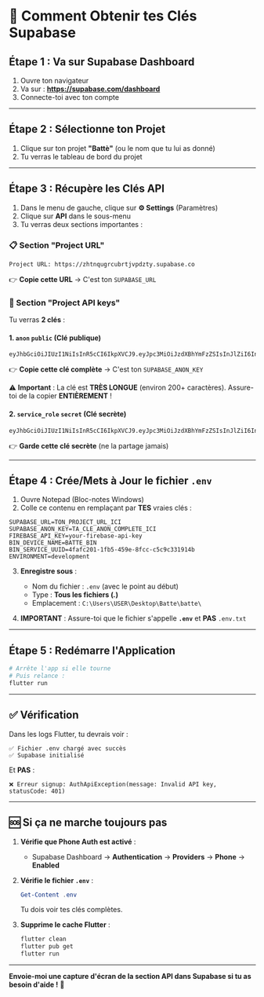 # 🔑 Comment Obtenir tes Clés Supabase

## Étape 1 : Va sur Supabase Dashboard

1. Ouvre ton navigateur
2. Va sur : **https://supabase.com/dashboard**
3. Connecte-toi avec ton compte

---

## Étape 2 : Sélectionne ton Projet

1. Clique sur ton projet **"Battè"** (ou le nom que tu lui as donné)
2. Tu verras le tableau de bord du projet

---

## Étape 3 : Récupère les Clés API

1. Dans le menu de gauche, clique sur **⚙️ Settings** (Paramètres)
2. Clique sur **API** dans le sous-menu
3. Tu verras deux sections importantes :

### 📋 Section "Project URL"
```
Project URL: https://zhtnqugrcubrtjvpdzty.supabase.co
```
👉 **Copie cette URL** → C'est ton `SUPABASE_URL`

### 🔑 Section "Project API keys"

Tu verras **2 clés** :

#### 1. `anon` `public` (Clé publique)
```
eyJhbGciOiJIUzI1NiIsInR5cCI6IkpXVCJ9.eyJpc3MiOiJzdXBhYmFzZSIsInJlZiI6InpodG...
```
👉 **Copie cette clé complète** → C'est ton `SUPABASE_ANON_KEY`

⚠️ **Important** : La clé est **TRÈS LONGUE** (environ 200+ caractères). Assure-toi de la copier **ENTIÈREMENT** !

#### 2. `service_role` `secret` (Clé secrète)
```
eyJhbGciOiJIUzI1NiIsInR5cCI6IkpXVCJ9.eyJpc3MiOiJzdXBhYmFzZSIsInJlZiI6InpodG...
```
👉 **Garde cette clé secrète** (ne la partage jamais)

---

## Étape 4 : Crée/Mets à Jour le fichier `.env`

1. Ouvre Notepad (Bloc-notes Windows)
2. Colle ce contenu en remplaçant par **TES** vraies clés :

```env
SUPABASE_URL=TON_PROJECT_URL_ICI
SUPABASE_ANON_KEY=TA_CLE_ANON_COMPLETE_ICI
FIREBASE_API_KEY=your-firebase-api-key
BIN_DEVICE_NAME=BATTE_BIN
BIN_SERVICE_UUID=4fafc201-1fb5-459e-8fcc-c5c9c331914b
ENVIRONMENT=development
```

3. **Enregistre sous** :
   - Nom du fichier : `.env` (avec le point au début)
   - Type : **Tous les fichiers (*.*)**
   - Emplacement : `C:\Users\USER\Desktop\Batte\batte\`

4. **IMPORTANT** : Assure-toi que le fichier s'appelle **`.env`** et **PAS** `.env.txt`

---

## Étape 5 : Redémarre l'Application

```powershell
# Arrête l'app si elle tourne
# Puis relance :
flutter run
```

---

## ✅ Vérification

Dans les logs Flutter, tu devrais voir :

```
✅ Fichier .env chargé avec succès
✅ Supabase initialisé
```

Et **PAS** :
```
❌ Erreur signup: AuthApiException(message: Invalid API key, statusCode: 401)
```

---

## 🆘 Si ça ne marche toujours pas

1. **Vérifie que Phone Auth est activé** :
   - Supabase Dashboard → **Authentication** → **Providers** → **Phone** → **Enabled**

2. **Vérifie le fichier `.env`** :
   ```powershell
   Get-Content .env
   ```
   Tu dois voir tes clés complètes.

3. **Supprime le cache Flutter** :
   ```powershell
   flutter clean
   flutter pub get
   flutter run
   ```

---

**Envoie-moi une capture d'écran de la section API dans Supabase si tu as besoin d'aide !** 📸

